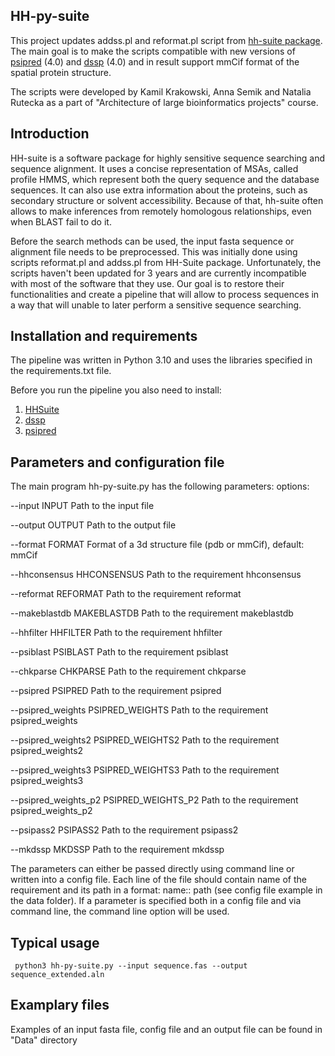## HH-py-suite
This project updates addss.pl and reformat.pl script from [hh-suite package](https://github.com/soedinglab/hh-suite).
The main goal is to make the scripts compatible with new versions of [psipred](https://github.com/psipred/psipred) (4.0) and 
[dssp](https://github.com/PDB-REDO/dssp) (4.0) and in result support mmCif format of the spatial protein structure.

The scripts were developed by Kamil Krakowski, Anna Semik and Natalia Rutecka as a part 
of "Architecture of large bioinformatics projects" course.

## Introduction
HH-suite is a software package for highly sensitive sequence searching and sequence alignment.
It uses a concise representation of MSAs, called profile HMMS, which represent both
the query sequence and the database sequences. It can also use extra information about the
proteins, such as secondary structure or solvent accessibility. Because of that, hh-suite
often allows to make inferences from remotely homologous relationships, 
even when BLAST fail to do it.

Before the search methods can be used, the input fasta sequence or alignment file
needs to be preprocessed. This was initially done using scripts reformat.pl and
addss.pl from HH-Suite package. Unfortunately, the scripts haven't been updated for 3
years and are currently incompatible with most of the software that they use. Our goal 
is to restore their functionalities and create a pipeline that will allow to process
sequences in a way that will unable to later perform a sensitive sequence searching.

## Installation and requirements
The pipeline was written in Python 3.10 and uses the libraries specified in 
the requirements.txt file. 

Before you run the pipeline you also need to install:
1. [HHSuite](https://github.com/soedinglab/hh-suite)
2. [dssp](https://github.com/PDB-REDO/dssp)
3. [psipred](https://github.com/psipred/psipred)

## Parameters and configuration file
The main program hh-py-suite.py has the following parameters: 
options:

  --input INPUT         Path to the input file
  
  --output OUTPUT       Path to the output file
  
  --format FORMAT       Format of a 3d structure file (pdb or mmCif), default: mmCif
  
  --hhconsensus HHCONSENSUS
                        Path to the requirement hhconsensus
                        
  --reformat REFORMAT   Path to the requirement reformat 
  
  --makeblastdb MAKEBLASTDB
                        Path to the requirement makeblastdb 
                        
  --hhfilter HHFILTER   Path to the requirement hhfilter
  
  --psiblast PSIBLAST   Path to the requirement psiblast
  
  --chkparse CHKPARSE   Path to the requirement chkparse
  
  --psipred PSIPRED     Path to the requirement psipred
  
  --psipred_weights PSIPRED_WEIGHTS
                        Path to the requirement psipred_weights
                        
  --psipred_weights2 PSIPRED_WEIGHTS2
                        Path to the requirement psipred_weights2
                        
  --psipred_weights3 PSIPRED_WEIGHTS3
                        Path to the requirement psipred_weights3
                        
  --psipred_weights_p2 PSIPRED_WEIGHTS_P2
                        Path to the requirement psipred_weights_p2
                        
  --psipass2 PSIPASS2   Path to the requirement psipass2
  
  --mkdssp MKDSSP       Path to the requirement mkdssp
  
  The parameters can either be passed directly using command line or written into a config file. Each line of the file should contain name of the requirement and its path in a format: name:: path (see config file example in the data folder). If a parameter is specified both in a config file and via command line, the command line option will be used. 

## Typical usage
` python3 hh-py-suite.py --input sequence.fas --output sequence_extended.aln`
## Examplary files
Examples of an input fasta file, config file and an output file can be found in "Data" directory

